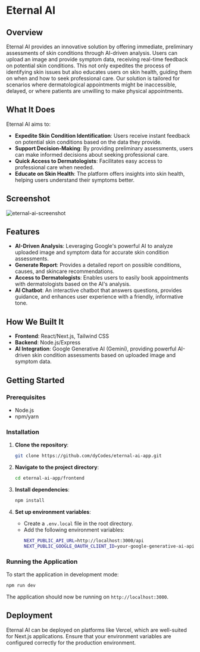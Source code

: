 # Eternal AI

## Overview

Eternal AI provides an innovative solution by offering immediate, preliminary assessments of skin conditions through AI-driven analysis. Users can upload an image and provide symptom data, receiving real-time feedback on potential skin conditions. This not only expedites the process of identifying skin issues but also educates users on skin health, guiding them on when and how to seek professional care. Our solution is tailored for scenarios where dermatological appointments might be inaccessible, delayed, or where patients are unwilling to make physical appointments.

## What It Does

Eternal AI aims to:

- **Expedite Skin Condition Identification**: Users receive instant feedback on potential skin conditions based on the data they provide.
- **Support Decision-Making**: By providing preliminary assessments, users can make informed decisions about seeking professional care.
- **Quick Access to Dermatologists**: Facilitates easy access to professional care when needed.
- **Educate on Skin Health**: The platform offers insights into skin health, helping users understand their symptoms better.

## Screenshot

![eternal-ai-screenshot](https://github.com/user-attachments/assets/4dabb40e-1d91-4bbd-84c4-fb61ec973ee5)

## Features

- **AI-Driven Analysis**: Leveraging Google's powerful AI to analyze uploaded image and symptom data for accurate skin condition assessments.
- **Generate Report**: Provides a detailed report on possible conditions, causes, and skincare recommendations.
- **Access to Dermatologists**: Enables users to easily book appointments with dermatologists based on the AI's analysis.
- **AI Chatbot**: An interactive chatbot that answers questions, provides guidance, and enhances user experience with a friendly, informative tone.

## How We Built It

- **Frontend**: React/Next.js, Tailwind CSS
- **Backend**: Node.js/Express
- **AI Integration**: Google Generative AI (Gemini), providing powerful AI-driven skin condition assessments based on uploaded image and symptom data.

## Getting Started

### Prerequisites

- Node.js
- npm/yarn

### Installation

1. **Clone the repository**:

   ```bash
   git clone https://github.com/dyCodes/eternal-ai-app.git
   ```

2. **Navigate to the project directory**:

   ```bash
   cd eternal-ai-app/frontend
   ```

3. **Install dependencies**:

   ```bash
   npm install
   ```

4. **Set up environment variables**:
   - Create a `.env.local` file in the root directory.
   - Add the following environment variables:
     ```bash
     NEXT_PUBLIC_API_URL=http://localhost:3000/api
     NEXT_PUBLIC_GOOGLE_OAUTH_CLIENT_ID=your-google-generative-ai-api-key
     ```

### Running the Application

To start the application in development mode:

```bash
npm run dev
```

The application should now be running on `http://localhost:3000`.

## Deployment

Eternal AI can be deployed on platforms like Vercel, which are well-suited for Next.js applications. Ensure that your environment variables are configured correctly for the production environment.
